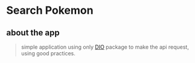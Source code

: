 # Search Pokemon


## about the app

  > simple application using only [DIO](https://pub.dev/packages/dio)  package to make the api request, using good practices.


